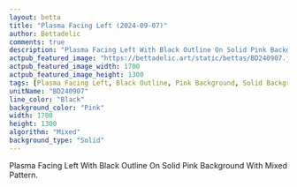 ```yaml
---
layout: betta
title: "Plasma Facing Left (2024-09-07)"
author: Bettadelic
comments: true
description: "Plasma Facing Left With Black Outline On Solid Pink Background With Mixed Pattern."
actpub_featured_image: "https://bettadelic.art/static/bettas/BD240907.jpg"
actpub_featured_image_width: 1700
actpub_featured_image_height: 1300
tags: [Plasma Facing Left, Black Outline, Pink Background, Solid Background Pattern, Mixed Pattern, September 2024]
unitName: "BD240907"
line_color: "Black"
background_color: "Pink"
width: 1700
height: 1300
algorithm: "Mixed"
background_type: "Solid"
---
```


Plasma Facing Left With Black Outline On Solid Pink Background With Mixed Pattern.
